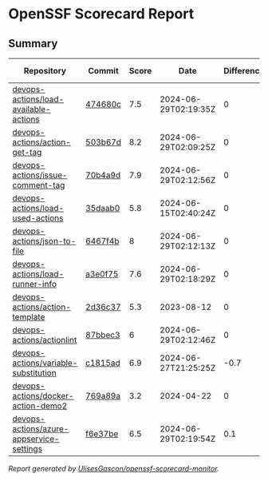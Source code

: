 # OpenSSF Scorecard Report

## Summary

| Repository | Commit | Score | Date | Difference | Report Link | StepSecurity Link |
| -- | -- | -- | -- | -- | -- | -- |
| [devops-actions/load-available-actions](https://github.com/devops-actions/load-available-actions) | [474680c](https://github.com/devops-actions/load-available-actions/commit/474680c1d3b6f11f8332b006dfded7f0815a0d92) | 7.5 | 2024-06-29T02:19:35Z | 0 | [Full Report](https://deps.dev/project/github/devops-actions%2Fload-available-actions) | [Fix it](http://app.stepsecurity.io/securerepo?repo=devops-actions/load-available-actions) |
| [devops-actions/action-get-tag](https://github.com/devops-actions/action-get-tag) | [503b67d](https://github.com/devops-actions/action-get-tag/commit/503b67db4c02651795f765938fd15548bb7aa7c3) | 8.2 | 2024-06-29T02:09:25Z | 0 | [Full Report](https://deps.dev/project/github/devops-actions%2Faction-get-tag) | [Fix it](http://app.stepsecurity.io/securerepo?repo=devops-actions/action-get-tag) |
| [devops-actions/issue-comment-tag](https://github.com/devops-actions/issue-comment-tag) | [70b4a9d](https://github.com/devops-actions/issue-comment-tag/commit/70b4a9de3cb91a370f2b5a88c4055a10d28c1934) | 7.9 | 2024-06-29T02:12:56Z | 0 | [Full Report](https://deps.dev/project/github/devops-actions%2Fissue-comment-tag) | [Fix it](http://app.stepsecurity.io/securerepo?repo=devops-actions/issue-comment-tag) |
| [devops-actions/load-used-actions](https://github.com/devops-actions/load-used-actions) | [35daab0](https://github.com/devops-actions/load-used-actions/commit/35daab0974e67ae4cf7e43eaf5ec9495846f14aa) | 5.8 | 2024-06-15T02:40:24Z | 0 | [Full Report](https://deps.dev/project/github/devops-actions%2Fload-used-actions) | [Fix it](http://app.stepsecurity.io/securerepo?repo=devops-actions/load-used-actions) |
| [devops-actions/json-to-file](https://github.com/devops-actions/json-to-file) | [6467f4b](https://github.com/devops-actions/json-to-file/commit/6467f4b46a4cdd2f389b83ead5036a1ccac4f2d4) | 8 | 2024-06-29T02:12:13Z | 0 | [Full Report](https://deps.dev/project/github/devops-actions%2Fjson-to-file) | [Fix it](http://app.stepsecurity.io/securerepo?repo=devops-actions/json-to-file) |
| [devops-actions/load-runner-info](https://github.com/devops-actions/load-runner-info) | [a3e0f75](https://github.com/devops-actions/load-runner-info/commit/a3e0f7583a1ac924320e413fccece4b7eeb8a595) | 7.6 | 2024-06-29T02:18:29Z | 0 | [Full Report](https://deps.dev/project/github/devops-actions%2Fload-runner-info) | [Fix it](http://app.stepsecurity.io/securerepo?repo=devops-actions/load-runner-info) |
| [devops-actions/action-template](https://github.com/devops-actions/action-template) | [2d36c37](https://github.com/devops-actions/action-template/commit/2d36c375d37dfe4b9bd08bacb5bae3728b201d2f) | 5.3 | 2023-08-12 | 0 | [Full Report](https://deps.dev/project/github/devops-actions%2Faction-template) | [Fix it](http://app.stepsecurity.io/securerepo?repo=devops-actions/action-template) |
| [devops-actions/actionlint](https://github.com/devops-actions/actionlint) | [87bbec3](https://github.com/devops-actions/actionlint/commit/87bbec3a87010b8f27fedf2784f2f88eb0dab84d) | 6 | 2024-06-29T02:12:46Z | 0 | [Full Report](https://deps.dev/project/github/devops-actions%2Factionlint) | [Fix it](http://app.stepsecurity.io/securerepo?repo=devops-actions/actionlint) |
| [devops-actions/variable-substitution](https://github.com/devops-actions/variable-substitution) | [c1815ad](https://github.com/devops-actions/variable-substitution/commit/c1815ad50b637eb0ccfa9576ddbe9d91ae8255bb) | 6.9 | 2024-06-27T21:25:25Z | -0.7 | [Full Report](https://deps.dev/project/github/devops-actions%2Fvariable-substitution) | [Fix it](http://app.stepsecurity.io/securerepo?repo=devops-actions/variable-substitution) |
| [devops-actions/docker-action-demo2](https://github.com/devops-actions/docker-action-demo2) | [769a89a](https://github.com/devops-actions/docker-action-demo2/commit/769a89a797cab9d4e9970ab2577d577f35f57656) | 3.2 | 2024-04-22 | 0 | [Full Report](https://deps.dev/project/github/devops-actions%2Fdocker-action-demo2) | [Fix it](http://app.stepsecurity.io/securerepo?repo=devops-actions/docker-action-demo2) |
| [devops-actions/azure-appservice-settings](https://github.com/devops-actions/azure-appservice-settings) | [f6e37be](https://github.com/devops-actions/azure-appservice-settings/commit/f6e37be5deaa9792d276fd995cb3ab5664ffc222) | 6.5 | 2024-06-29T02:19:54Z | 0.1 | [Full Report](https://deps.dev/project/github/devops-actions%2Fazure-appservice-settings) | [Fix it](http://app.stepsecurity.io/securerepo?repo=devops-actions/azure-appservice-settings) |

_Report generated by [UlisesGascon/openssf-scorecard-monitor](https://github.com/UlisesGascon/openssf-scorecard-monitor)._
